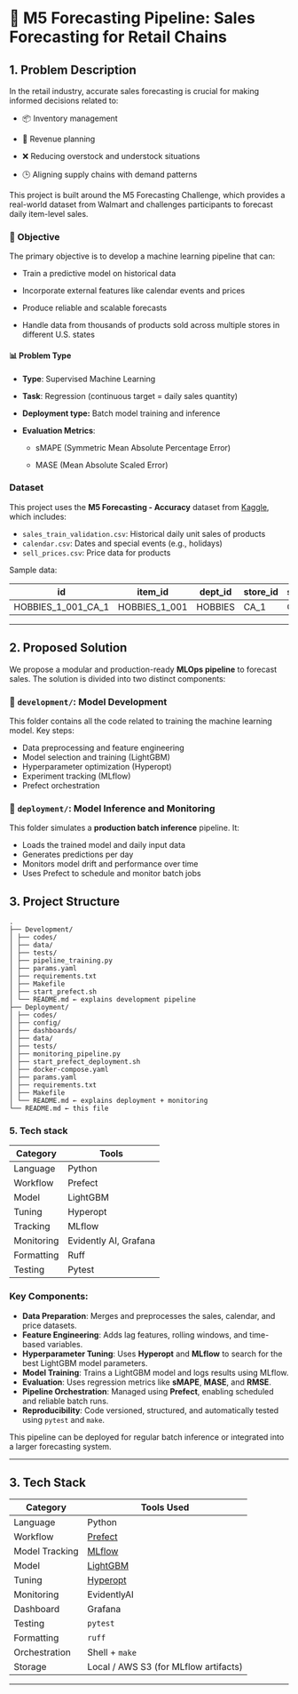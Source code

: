 # 🛒 M5 Forecasting Pipeline: Sales Forecasting for Retail Chains

## 1. Problem Description

In the retail industry, accurate sales forecasting is crucial for making informed decisions related to:

- 📦 Inventory management

- 💸 Revenue planning

- ❌ Reducing overstock and understock situations

- 🕒 Aligning supply chains with demand patterns

This project is built around the M5 Forecasting Challenge, which provides a real-world dataset from Walmart and challenges participants to forecast daily item-level sales.

### 🧠 Objective

The primary objective is to develop a machine learning pipeline that can:

- Train a predictive model on historical data

- Incorporate external features like calendar events and prices

- Produce reliable and scalable forecasts

- Handle data from thousands of products sold across multiple stores in different U.S. states

#### 📊 Problem Type

- **Type**: Supervised Machine Learning

- **Task**: Regression (continuous target = daily sales quantity)

- **Deployment type:** Batch model training and inference

- **Evaluation Metrics**: 

    * sMAPE (Symmetric Mean Absolute Percentage Error)

    * MASE (Mean Absolute Scaled Error)


### Dataset

This project uses the **M5 Forecasting - Accuracy** dataset from [Kaggle](https://www.kaggle.com/competitions/m5-forecasting-accuracy/data), which includes:

- `sales_train_validation.csv`: Historical daily unit sales of products
- `calendar.csv`: Dates and special events (e.g., holidays)
- `sell_prices.csv`: Price data for products

Sample data:

| id                 | item_id       | dept_id | store_id | state_id | d_1 | d_2 | ... |
|--------------------|---------------|---------|----------|----------|-----|-----|-----|
| HOBBIES_1_001_CA_1 | HOBBIES_1_001 | HOBBIES | CA_1     | CA       | 0   | 1   | ... |

---

## 2. Proposed Solution

We propose a modular and production-ready **MLOps pipeline** to forecast sales. The solution is divided into two distinct components:

### 📁 `development/`: Model Development

This folder contains all the code related to training the machine learning model. Key steps:

- Data preprocessing and feature engineering
- Model selection and training (LightGBM)
- Hyperparameter optimization (Hyperopt)
- Experiment tracking (MLflow)
- Prefect orchestration

### 📁 `deployment/`: Model Inference and Monitoring

This folder simulates a **production batch inference** pipeline. It:

- Loads the trained model and daily input data
- Generates predictions per day
- Monitors model drift and performance over time
- Uses Prefect to schedule and monitor batch jobs

## 3. Project Structure
```
.
├── Development/
│ ├── codes/
│ ├── data/
│ ├── tests/
│ ├── pipeline_training.py
│ ├── params.yaml
│ ├── requirements.txt
│ ├── Makefile
│ ├── start_prefect.sh
│ └── README.md ← explains development pipeline
├── Deployment/
│ ├── codes/
│ ├── config/
│ ├── dashboards/
│ ├── data/
│ ├── tests/
│ ├── monitoring_pipeline.py
│ ├── start_prefect_deployment.sh
│ ├── docker-compose.yaml
│ ├── params.yaml
│ ├── requirements.txt
│ ├── Makefile
│ └── README.md ← explains deployment + monitoring
└── README.md ← this file
```

### 5. Tech stack

| Category   | Tools                        |
| ---------- | ---------------------------- |
| Language   | Python                       |
| Workflow   | Prefect                      |
| Model      | LightGBM                     |
| Tuning     | Hyperopt                     |
| Tracking   | MLflow                       |
| Monitoring | Evidently AI, Grafana        |
| Formatting | Ruff                         |
| Testing    | Pytest                       |



### Key Components:

- **Data Preparation**: Merges and preprocesses the sales, calendar, and price datasets.
- **Feature Engineering**: Adds lag features, rolling windows, and time-based variables.
- **Hyperparameter Tuning**: Uses **Hyperopt** and **MLflow** to search for the best LightGBM model parameters.
- **Model Training**: Trains a LightGBM model and logs results using MLflow.
- **Evaluation**: Uses regression metrics like **sMAPE**, **MASE**, and **RMSE**.
- **Pipeline Orchestration**: Managed using **Prefect**, enabling scheduled and reliable batch runs.
- **Reproducibility**: Code versioned, structured, and automatically tested using `pytest` and `make`.

This pipeline can be deployed for regular batch inference or integrated into a larger forecasting system.

---

## 3. Tech Stack

| Category       | Tools Used |
|----------------|------------|
| Language       | Python     |
| Workflow       | [Prefect](https://www.prefect.io) |
| Model Tracking | [MLflow](https://mlflow.org) |
| Model          | [LightGBM](https://lightgbm.readthedocs.io/en/latest/) |
| Tuning         | [Hyperopt](https://github.com/hyperopt/hyperopt) |
| Monitoring     | EvidentlyAI|
| Dashboard      | Grafana    |
| Testing        | `pytest` |
| Formatting     | `ruff` |
| Orchestration  | Shell + `make` |
| Storage        | Local / AWS S3 (for MLflow artifacts) |

---
